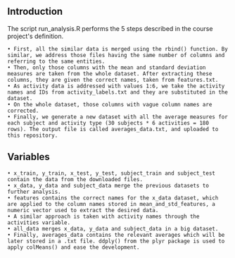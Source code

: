 ## Introduction
The script run_analysis.R performs the 5 steps described in the course project's definition.

	• First, all the similar data is merged using the rbind() function. By similar, we address those files having the same number of columns and referring to the same entities.
	• Then, only those columns with the mean and standard deviation measures are taken from the whole dataset. After extracting these columns, they are given the correct names, taken from features.txt.
	• As activity data is addressed with values 1:6, we take the activity names and IDs from activity_labels.txt and they are substituted in the dataset.
	• On the whole dataset, those columns with vague column names are corrected.
	• Finally, we generate a new dataset with all the average measures for each subject and activity type (30 subjects * 6 activities = 180 rows). The output file is called averages_data.txt, and uploaded to this repository.

## Variables
	• x_train, y_train, x_test, y_test, subject_train and subject_test contain the data from the downloaded files.
	• x_data, y_data and subject_data merge the previous datasets to further analysis.
	• features contains the correct names for the x_data dataset, which are applied to the column names stored in mean_and_std_features, a numeric vector used to extract the desired data.
	• A similar approach is taken with activity names through the activities variable.
	• all_data merges x_data, y_data and subject_data in a big dataset.
	• Finally, averages_data contains the relevant averages which will be later stored in a .txt file. ddply() from the plyr package is used to apply colMeans() and ease the development.
